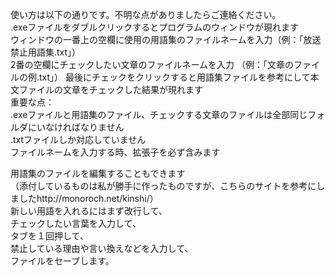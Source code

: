 使い方は以下の通りです。不明な点がありましたらご連絡ください。  
.exeファイルをダブルクリックするとプログラムのウィンドウが現れます  
ウィンドウの一番上の空欄に使用の用語集のファイルネームを入力（例：「放送禁止用語集.txt」）  
2番の空欄にチェックしたい文章のファイルネームを入力  （例：「文章のファイルの例.txt」）
最後にチェックをクリックすると用語集ファイルを参考にして本文ファイルの文章をチェックした結果が現れます  
重要な点：  
.exeファイルと用語集のファイル、チェックする文章のファイルは全部同じフォルダにいなければなりません  
.txtファイルしか対応していません  
ファイルネームを入力する時、拡張子を必ず含みます  

用語集のファイルを編集することもできます  
（添付しているものは私が勝手に作ったものですが、こちらのサイトを参考にしましたhttp://monoroch.net/kinshi/）   
新しい用語を入れるにはまず改行して、  
チェックしたい言葉を入力して、  
タブを１回押して、  
禁止している理由や言い換えなどを入力して、  
ファイルをセーブします。

